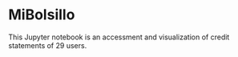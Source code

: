 # MiBolsillo

This Jupyter notebook is an accessment and visualization of credit statements of 29 users.
